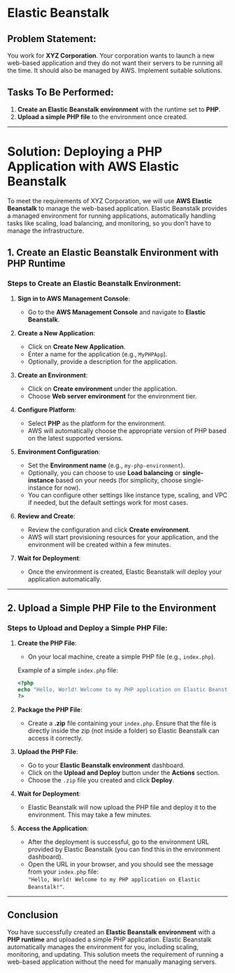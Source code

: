 # Elastic Beanstalk

## Problem Statement:
You work for **XYZ Corporation**. Your corporation wants to launch a new web-based application and they do not want their servers to be running all the time. It should also be managed by AWS. Implement suitable solutions.

## Tasks To Be Performed:
1. **Create an Elastic Beanstalk environment** with the runtime set to **PHP**.
2. **Upload a simple PHP file** to the environment once created.

---
# Solution: Deploying a PHP Application with AWS Elastic Beanstalk

To meet the requirements of XYZ Corporation, we will use **AWS Elastic Beanstalk** to manage the web-based application. Elastic Beanstalk provides a managed environment for running applications, automatically handling tasks like scaling, load balancing, and monitoring, so you don’t have to manage the infrastructure. 

## 1. **Create an Elastic Beanstalk Environment with PHP Runtime**

### Steps to Create an Elastic Beanstalk Environment:
1. **Sign in to AWS Management Console**:
   - Go to the **AWS Management Console** and navigate to **Elastic Beanstalk**.

2. **Create a New Application**:
   - Click on **Create New Application**.
   - Enter a name for the application (e.g., `MyPHPApp`).
   - Optionally, provide a description for the application.

3. **Create an Environment**:
   - Click on **Create environment** under the application.
   - Choose **Web server environment** for the environment tier.
   
4. **Configure Platform**:
   - Select **PHP** as the platform for the environment.
   - AWS will automatically choose the appropriate version of PHP based on the latest supported versions.
   
5. **Environment Configuration**:
   - Set the **Environment name** (e.g., `my-php-environment`).
   - Optionally, you can choose to use **Load balancing** or **single-instance** based on your needs (for simplicity, choose single-instance for now).
   - You can configure other settings like instance type, scaling, and VPC if needed, but the default settings work for most cases.
   
6. **Review and Create**:
   - Review the configuration and click **Create environment**.
   - AWS will start provisioning resources for your application, and the environment will be created within a few minutes.
   
7. **Wait for Deployment**:
   - Once the environment is created, Elastic Beanstalk will deploy your application automatically.

---

## 2. **Upload a Simple PHP File to the Environment**

### Steps to Upload and Deploy a Simple PHP File:
1. **Create the PHP File**:
   - On your local machine, create a simple PHP file (e.g., `index.php`).
   
   Example of a simple `index.php` file:
   ```php
   <?php
   echo "Hello, World! Welcome to my PHP application on Elastic Beanstalk!";
   ?>
   ```

2. **Package the PHP File**:
   - Create a **.zip** file containing your `index.php`. Ensure that the file is directly inside the zip (not inside a folder) so Elastic Beanstalk can access it correctly.
   
3. **Upload the PHP File**:
   - Go to your **Elastic Beanstalk environment** dashboard.
   - Click on the **Upload and Deploy** button under the **Actions** section.
   - Choose the `.zip` file you created and click **Deploy**.
   
4. **Wait for Deployment**:
   - Elastic Beanstalk will now upload the PHP file and deploy it to the environment. This may take a few minutes.
   
5. **Access the Application**:
   - After the deployment is successful, go to the environment URL provided by Elastic Beanstalk (you can find this in the environment dashboard).
   - Open the URL in your browser, and you should see the message from your `index.php` file:  
   `"Hello, World! Welcome to my PHP application on Elastic Beanstalk!"`.

---

## Conclusion

You have successfully created an **Elastic Beanstalk environment** with a **PHP runtime** and uploaded a simple PHP application. Elastic Beanstalk automatically manages the environment for you, including scaling, monitoring, and updating. This solution meets the requirement of running a web-based application without the need for manually managing servers.
